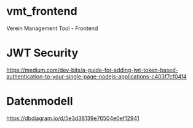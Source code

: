 # vmt_frontend
Verein Management Tool - Frontend

# JWT Security
https://medium.com/dev-bits/a-guide-for-adding-jwt-token-based-authentication-to-your-single-page-nodejs-applications-c403f7cf04f4

# Datenmodell
https://dbdiagram.io/d/5e3d38139e76504e0ef12941
